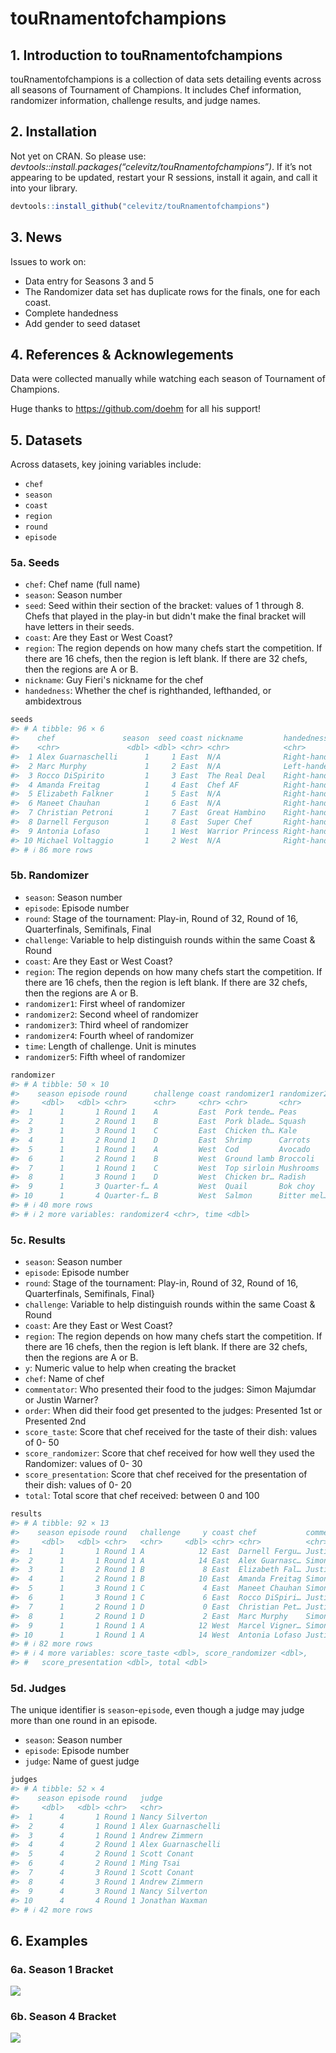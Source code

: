 touRnamentofchampions
================

## 1. Introduction to touRnamentofchampions

touRnamentofchampions is a collection of data sets detailing events
across all seasons of Tournament of Champions. It includes Chef
information, randomizer information, challenge results, and judge names.

## 2. Installation

Not yet on CRAN. So please use:
*devtools::install.packages(“celevitz/touRnamentofchampions”)*. If it’s
not appearing to be updated, restart your R sessions, install it again,
and call it into your library.

``` r
devtools::install_github("celevitz/touRnamentofchampions")
```

## 3. News

Issues to work on:

- Data entry for Seasons 3 and 5
- The Randomizer data set has duplicate rows for the finals, one for
  each coast.
- Complete handedness
- Add gender to seed dataset

## 4. References & Acknowlegements

Data were collected manually while watching each season of Tournament of
Champions.

Huge thanks to <https://github.com/doehm> for all his support!

## 5. Datasets

Across datasets, key joining variables include:

- `chef`
- `season`
- `coast`
- `region`
- `round`
- `episode`

### 5a. Seeds

-   `chef`: Chef name (full name)
-   `season`: Season number
-   `seed`: Seed within their section of the bracket: values of 1 through 8. 
Chefs that played in the play-in but didn't make the final bracket will have 
letters in their seeds.
-   `coast`: Are they East or West Coast?
-   `region`: The region depends on how many chefs start the competition. If 
there are 16 chefs, then the region is left blank. If there are 32 chefs, then 
the regions are A or B.
-   `nickname`: Guy Fieri's nickname for the chef
-   `handedness`: Whether the chef is righthanded, lefthanded, or ambidextrous

``` r
seeds 
#> # A tibble: 96 × 6
#>    chef               season  seed coast nickname         handedness            
#>    <chr>               <dbl> <dbl> <chr> <chr>            <chr>                 
#>  1 Alex Guarnaschelli      1     1 East  N/A              Right-handed          
#>  2 Marc Murphy             1     2 East  N/A              Left-handed (uses kni…
#>  3 Rocco DiSpirito         1     3 East  The Real Deal    Right-handed          
#>  4 Amanda Freitag          1     4 East  Chef AF          Right-handed          
#>  5 Elizabeth Falkner       1     5 East  N/A              Right-handed          
#>  6 Maneet Chauhan          1     6 East  N/A              Right-handed          
#>  7 Christian Petroni       1     7 East  Great Hambino    Right-handed          
#>  8 Darnell Ferguson        1     8 East  Super Chef       Right-handed          
#>  9 Antonia Lofaso          1     1 West  Warrior Princess Right-handed          
#> 10 Michael Voltaggio       1     2 West  N/A              Right-handed          
#> # ℹ 86 more rows
```

### 5b. Randomizer

-   `season`: Season number
-   `episode`: Episode number
-   `round`: Stage of the tournament: Play-in, Round of 32, Round of 16, 
Quarterfinals, Semifinals, Final
-   `challenge`: Variable to help distinguish rounds within the same Coast & 
Round
-   `coast`: Are they East or West Coast?
-   `region`: The region depends on how many chefs start the competition. If 
there are 16 chefs, then the region is left blank. If there are 32 chefs, then 
the regions are A or B.
-   `randomizer1`: First wheel of randomizer
-   `randomizer2`: Second wheel of randomizer
-   `randomizer3`: Third wheel of randomizer
-   `randomizer4`: Fourth wheel of randomizer
-   `time`: Length of challenge. Unit is minutes
-   `randomizer5`: Fifth wheel of randomizer

``` r
randomizer 
#> # A tibble: 50 × 10
#>    season episode round      challenge coast randomizer1 randomizer2 randomizer3
#>     <dbl>   <dbl> <chr>      <chr>     <chr> <chr>       <chr>       <chr>      
#>  1      1       1 Round 1    A         East  Pork tende… Peas        Waffle iron
#>  2      1       2 Round 1    B         East  Pork blade… Squash      French fry…
#>  3      1       3 Round 1    C         East  Chicken th… Kale        Panini pre…
#>  4      1       2 Round 1    D         East  Shrimp      Carrots     Mandoline  
#>  5      1       1 Round 1    A         West  Cod         Avocado     Microwave  
#>  6      1       2 Round 1    B         West  Ground lamb Broccoli    Fryer      
#>  7      1       1 Round 1    C         West  Top sirloin Mushrooms   Juicer     
#>  8      1       3 Round 1    D         West  Chicken br… Radish      Pastry bag 
#>  9      1       3 Quarter-f… A         West  Quail       Bok choy    Mortar and…
#> 10      1       4 Quarter-f… B         West  Salmon      Bitter mel… Meat grind…
#> # ℹ 40 more rows
#> # ℹ 2 more variables: randomizer4 <chr>, time <dbl>
```

### 5c. Results

-   `season`: Season number
-   `episode`: Episode number
-   `round`: Stage of the tournament: Play-in, Round of 32, Round of 16, 
Quarterfinals, Semifinals, Final}
-   `challenge`: Variable to help distinguish rounds within the same Coast & 
Round
-   `coast`: Are they East or West Coast?
-   `region`: The region depends on how many chefs start the competition. If 
there are 16 chefs, then the region is left blank. If there are 32 chefs, then 
the regions are A or B.
-   `y`: Numeric value to help when creating the bracket
-   `chef`: Name of chef
-   `commentator`: Who presented their food to the judges: Simon Majumdar or 
Justin Warner?
-   `order`: When did their food get presented to the judges: Presented 1st or 
Presented 2nd
-   `score_taste`: Score that chef received for the taste of their dish: values 
of 0- 50
-   `score_randomizer`: Score that chef received for how well they used the 
Randomizer: values of 0- 30
-   `score_presentation`: Score that chef received for the presentation of 
their dish: values of 0- 20
-   `total`: Total score that chef received: between 0 and 100

``` r
results 
#> # A tibble: 92 × 13
#>    season episode round   challenge     y coast chef           commentator order
#>     <dbl>   <dbl> <chr>   <chr>     <dbl> <chr> <chr>          <chr>       <chr>
#>  1      1       1 Round 1 A            12 East  Darnell Fergu… Justin War… Pres…
#>  2      1       1 Round 1 A            14 East  Alex Guarnasc… Simon Maju… Pres…
#>  3      1       2 Round 1 B             8 East  Elizabeth Fal… Justin War… Pres…
#>  4      1       2 Round 1 B            10 East  Amanda Freitag Simon Maju… Pres…
#>  5      1       3 Round 1 C             4 East  Maneet Chauhan Simon Maju… Pres…
#>  6      1       3 Round 1 C             6 East  Rocco DiSpiri… Justin War… Pres…
#>  7      1       2 Round 1 D             0 East  Christian Pet… Justin War… Pres…
#>  8      1       2 Round 1 D             2 East  Marc Murphy    Simon Maju… Pres…
#>  9      1       1 Round 1 A            12 West  Marcel Vigner… Simon Maju… Pres…
#> 10      1       1 Round 1 A            14 West  Antonia Lofaso Justin War… Pres…
#> # ℹ 82 more rows
#> # ℹ 4 more variables: score_taste <dbl>, score_randomizer <dbl>,
#> #   score_presentation <dbl>, total <dbl>
```

### 5d. Judges

The unique identifier is `season`-`episode`, even though a judge may judge more 
than one round in an episode.

- `season`: Season number
- `episode`: Episode number
- `judge`: Name of guest judge

``` r
judges
#> # A tibble: 52 × 4
#>    season episode round   judge             
#>     <dbl>   <dbl> <chr>   <chr>             
#>  1      4       1 Round 1 Nancy Silverton   
#>  2      4       1 Round 1 Alex Guarnaschelli
#>  3      4       1 Round 1 Andrew Zimmern    
#>  4      4       2 Round 1 Alex Guarnaschelli
#>  5      4       2 Round 1 Scott Conant      
#>  6      4       2 Round 1 Ming Tsai         
#>  7      4       3 Round 1 Scott Conant      
#>  8      4       3 Round 1 Andrew Zimmern    
#>  9      4       3 Round 1 Nancy Silverton   
#> 10      4       4 Round 1 Jonathan Waxman   
#> # ℹ 42 more rows
```

## 6. Examples

### 6a. Season 1 Bracket

![](README_files/figure-gfm/Viz_Season1Bracket%20-1.png)<!-- -->

### 6b. Season 4 Bracket

![](README_files/figure-gfm/Viz_Season4Bracket%20-1.png)<!-- -->
